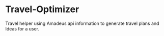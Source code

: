 # Travel-Optimizer
Travel helper using Amadeus api information to generate travel plans and Ideas for a user.
